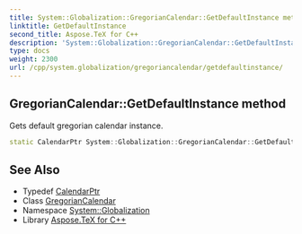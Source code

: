 ```yaml
---
title: System::Globalization::GregorianCalendar::GetDefaultInstance method
linktitle: GetDefaultInstance
second_title: Aspose.TeX for C++
description: 'System::Globalization::GregorianCalendar::GetDefaultInstance method. Gets default gregorian calendar instance in C++.'
type: docs
weight: 2300
url: /cpp/system.globalization/gregoriancalendar/getdefaultinstance/
---
```

## GregorianCalendar::GetDefaultInstance method


Gets default gregorian calendar instance.

```cpp
static CalendarPtr System::Globalization::GregorianCalendar::GetDefaultInstance()
```

## See Also

* Typedef [CalendarPtr](../../calendarptr/)
* Class [GregorianCalendar](../)
* Namespace [System::Globalization](../../)
* Library [Aspose.TeX for C++](../../../)
